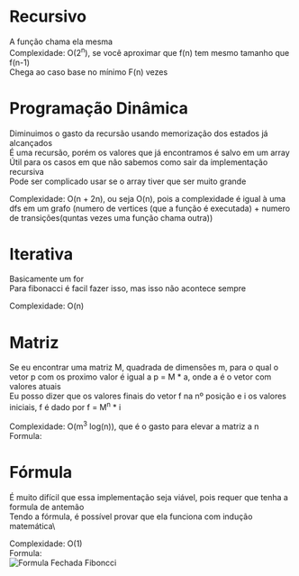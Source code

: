 # Recursivo
A função chama ela mesma\
Complexidade: O(2<sup>n</sup>), se você aproximar que f(n) tem mesmo tamanho que f(n-1)\
Chega ao caso base no mínimo F(n) vezes

# Programação Dinâmica
Diminuimos o gasto da recursão usando memorização dos estados já alcançados\
É uma recursão, porém os valores que já encontramos é salvo em um array\
Útil para os casos em que não sabemos como sair da implementação recursiva\
Pode ser complicado usar se o array tiver que ser muito grande

Complexidade: O(n + 2n), ou seja O(n), pois a complexidade é igual à uma dfs em um grafo (numero de vertices (que a função é executada) + numero de transições(quntas vezes uma função chama outra))

# Iterativa
Basicamente um for\
Para fibonacci é facil fazer isso, mas isso não acontece sempre

Complexidade: O(n)

# Matriz
Se eu encontrar uma matriz M, quadrada de dimensões m, para o qual o vetor p com os proximo valor é igual a p = M * a, onde a é o vetor com valores atuais\
Eu posso dizer que os valores finais do vetor f na nº posição e i os valores iniciais, f é dado por f = M<sup>n</sup> * i

Complexidade: O(m<sup>3</sup> log(n)), que é o gasto para elevar a matriz a n\
Formula:\
<img alt="" src="http://latex.codecogs.com/svg.latex?\begin{bmatrix}F(n)\\F(n-1)\end{bmatrix}=\begin{bmatrix}1&1\\1&0\end{bmatrix}\begin{bmatrix}F(n-1)\\F(n-2)\end{bmatrix}=\begin{bmatrix}F(n-1)\cdot%20F(n-2)\\F(n-1)\end{bmatrix}\newline\newline\Rightarrow\begin{bmatrix}F(n)\\F(n-1)\end{bmatrix}=\begin{bmatrix}1&1\\1&0\end{bmatrix}^{n-2}\begin{bmatrix}1\\1\end{bmatrix}=\begin{bmatrix}a&b\\c&d\end{bmatrix}\begin{bmatrix}1\\1\end{bmatrix}\newline\newline\Rightarrow%20F(n)=a+b" border="0">

<!--
|F(n)  | = |1  1| |F(n-1)| = |F(n-1) + F(n-2)|
|F(n-1)|   |1  0| |F(n-2)|   |F(n-1)         |

|F(n)  | = |1  1|^n |1| = |a  b| |1|
|F(n-1)|   |1  0|   |1|   |c  d| |1|

F(n) = a + b
-->
<!--
\begin{bmatrix}
F(n) \\
F(n-1) \end{bmatrix}
=
\begin{bmatrix}
1 & 1\\ 
1 & 0
\end{bmatrix}
\begin{bmatrix}
F(n-1) \\
F(n - 2)
\end{bmatrix}
=
\begin{bmatrix}
F(n-1)\cdot F(n-2) \\
F(n-1)
\end{bmatrix}

\newline \newline \Rightarrow 
\begin{bmatrix}
F(n) \\
F(n-1)
\end{bmatrix}
=
\begin{bmatrix}
1 & 1 \\ 
1 & 0
\end{bmatrix}^{n-2}
\begin{bmatrix}
1 \\
1
\end{bmatrix}
=
\begin{bmatrix}
a & b \\ 
c & d
\end{bmatrix}
\begin{bmatrix}
1 \\
1
\end{bmatrix}

\newline \newline \Rightarrow 
F(n) = a + b
-->

# Fórmula
É muito difícil que essa implementação seja viável, pois requer que tenha a formula de antemão\
Tendo a fórmula, é possível provar que ela funciona com indução matemática\

Complexidade: O(1)\
Formula:\
<img alt="Formula Fechada Fiboncci" src="http://latex.codecogs.com/svg.latex?f(n)=\frac{1}{\sqrt5}\left[\left(\frac{1+\sqrt5}{2}\right)^n-%20\left(\frac{1-\sqrt%205}{2}%20\right)^n\right]" border="0">
<!-- f(n) = (1 / sqrt(5)){[(1 + sqrt(5))/2]^n - [(1 - sqrt(5))/2]^n} -->
<!--
f(n) = \frac{1}{\sqrt 5} \left[ \left( \frac{1 + \sqrt 5}{2} \right)^n - \left( \frac{1 - \sqrt 5}{2} \right)^n \right]
-->
